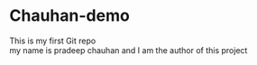 # Chauhan-demo
This is my first Git repo 
<br>
my name is pradeep chauhan and I am the author of this project 
